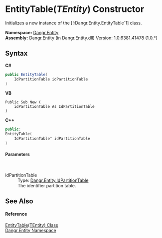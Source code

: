 # EntityTable(*TEntity*) Constructor 
 

Initializes a new instance of the [!:Dangr.Entity.EntityTable`1] class.

**Namespace:**&nbsp;<a href="N_Dangr_Entity">Dangr.Entity</a><br />**Assembly:**&nbsp;Dangr.Entity (in Dangr.Entity.dll) Version: 1.0.6381.41478 (1.0.*)

## Syntax

**C#**<br />
``` C#
public EntityTable(
	IdPartitionTable idPartitionTable
)
```

**VB**<br />
``` VB
Public Sub New ( 
	idPartitionTable As IdPartitionTable
)
```

**C++**<br />
``` C++
public:
EntityTable(
	IdPartitionTable^ idPartitionTable
)
```


#### Parameters
&nbsp;<dl><dt>idPartitionTable</dt><dd>Type: <a href="T_Dangr_Entity_IdPartitionTable">Dangr.Entity.IdPartitionTable</a><br />The identifier partition table.</dd></dl>

## See Also


#### Reference
<a href="T_Dangr_Entity_EntityTable_1">EntityTable(TEntity) Class</a><br /><a href="N_Dangr_Entity">Dangr.Entity Namespace</a><br />